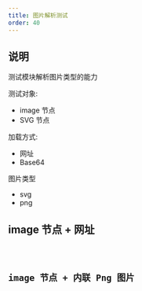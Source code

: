 ```yaml
---
title: 图片解析测试
order: 40
---
```


## 说明

测试模块解析图片类型的能力

测试对象:

- image 节点
- SVG 节点

加载方式:

- 网址
- Base64

图片类型

- svg
- png

## image 节点 + 网址

<code src="./demos/Image.tsx" />

## image 节点 + 内联 Png 图片

<code src="./demos/InlineImage.tsx" />
